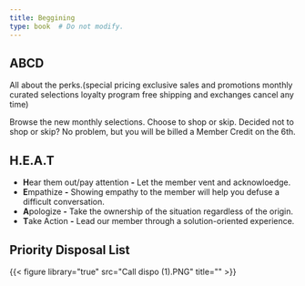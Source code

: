 ```yaml
---
title: Beggining
type: book  # Do not modify.
---
```


## ABCD

All about the perks.(special pricing
exclusive sales and promotions
monthly curated selections
loyalty program
free shipping and exchanges
cancel any time)

Browse the new monthly selections.
Choose to shop or skip.
Decided not to shop or skip? No problem, but you will be billed a Member Credit
on the 6th.

## H.E.A.T

* **H**ear them out/pay attention **-** Let the member vent and acknowloedge.
* **E**mpathize **-** Showing empathy to the member will help you defuse a difficult conversation.
* **A**pologize **-** Take the ownership of the situation regardless of the origin.
* **T**ake Action **-** Lead our member through a solution-oriented experience.

## Priority Disposal List

{{< figure library="true" src="Call dispo (1).PNG" title="" >}}
